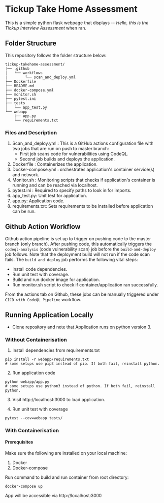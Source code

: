 # Tickup Take Home Assessment

This is a simple python flask webpage that displays -- _Hello, this is the Tickup Interview Assessment_ when ran. 

## Folder Structure

This repository follows the folder structure below: 

````
tickup-takehome-assessment/
|── .github
|   └── workflows
|        └── scan_and_deploy.yml
├── Dockerfile
├── README.md
├── docker-compose.yml
├── monitor.sh
├── pytest.ini
├── tests
│   └── app_test.py
└── webapp
    ├── app.py
    └── requirements.txt
````
### Files and Description

1. Scan_and_deploy.yml : This is a GitHub actions configuration file with two jobs that are run on push to master branch:
   * First job scans code for vulnerabilities using CodeQL. 
   * Second job builds and deploys the application.
2. Dockerfile : Containerizes the application.
3. Docker-compose.yml : orchestrates application's container service(s) and network.
4. Monitor.sh : Monitoring scripts that checks if application's container is running and can be reached via localhost.
5. pytest.ini : Required to specify paths to look in for imports.
6. app_test.py: Unit test for application.
7. app.py: Application code.
8. requirements.txt: Sets requirements to be installed before application can be run. 


## Github Action Workflow

Github action pipeline is set up to trigger on pushing code to the master branch (only branch). After pushing code, this automatically triggers the `codeql-analysis` (code vulnerability scan) job before the `build-and-deploy` job follows. 
Note that the deployment build will not run if the code scan fails. The `build and deploy` job performs the following vital steps: 
- Install code dependencies.
- Run unit test with coverage. 
- Build and run docker image for application. 
- Run monitor.sh script to check if container/application ran successfully. 

From the actions tab on Github, these jobs can be manually triggered under `CICD with CodeQL Pipeline` workflow. 

## Running Application Locally
* Clone repository and note that Application runs on python version 3. 

### Without Containerisation
1. Install dependencies from requirements.txt 

```code
pip install -r webapp/requirements.txt
# some setups use pip3 instead of pip. If both fail, reinstall python.  
```
2. Run application code 

```code
python webapp/app.py
# some setups use python3 instead of python. If both fail, reinstall python.
```
3. Visit http://localhost:3000 to load application. 

4. Run unit test with coverage

```code
pytest --cov=webapp tests/
```

### With Containerisation

#### Prerequisites

Make sure the following are installed on your local machine: 
1. Docker
2. Docker-compose

Run command to build and run container from root directory: 

```code
docker-compose up
```
App will be accessible via http://localhost:3000
